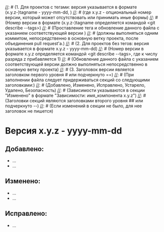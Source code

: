 
[//]: # (Этот файл заполняется вручную на основании описаний pull request'ов и отдельных коммитов)
[//]: # (Формат файла основан на рекомендациях согласно https://keepachangelog.com/ru/1.1.0/)
[//]: # (1. Для проектов с тегами: версия указывается в формате (x.y.z-)tagname - yyyy-mm-dd, )
[//]: # (где x.y.z - опциональный номер версии, который может отсутствовать или принимать иные формы)
[//]: # (Номер версии в формате (x.y.z-)tagname определяется командой <git describe --tags>)
[//]: # (Проставление тега и обновление данного файла с указанием соответствующей версии )
[//]: # (должны выполняться одним коммитом, непосредственно в основную ветку проекта, после объединения pull request'а.)
[//]: # (2. Для проектов без тегов: версия указывается в формате x.y.z - yyyy-mm-dd)
[//]: # (Номер версии в формате x.y.z определяется командой <git describe --tags>, где к числу разряда z прибавляется 1)
[//]: # (Обновление данного файла с указанием соответствующей версии должно выполняться непосредственно в основную ветку проекта)
[//]: # (3. Заголовок версии является заголовком первого уровня # или подчеркнуто ==)
[//]: # (При заполнении файла следует придерживаться секций со следующими заголовками:)
[//]: # (Добавлено, Изменено, Исправлено, Устарело, Удалено, Безопасность)
[//]: # (Зависимости указываются в секции "Изменено" в формате "Зависимости: имя_компонента x.y.z")
[//]: # (Заголовки секций являются заголовками второго уровня ## или подчеркнуто --)
[//]: # (Если изменений в секции не было, для нее заголовок не пишется)

Версия x.y.z - yyyy-mm-dd
=================================================

Добавлено:
----------

* ...
* ...


Изменено:
---------

* ...
* ...


Исправлено:
-----------
* ...

